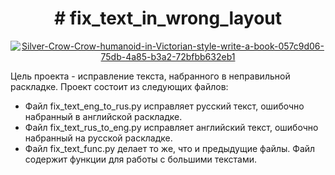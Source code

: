<h1 align="center"># fix_text_in_wrong_layout</h1>
<p align="center">
  <a href="https://ibb.co/xX7wHMk"><img src="https://i.ibb.co/KbrBw9P/Silver-Crow-Crow-humanoid-in-Victorian-style-write-a-book-057c9d06-75db-4a85-b3a2-72bfbb632eb1.png" alt="Silver-Crow-Crow-humanoid-in-Victorian-style-write-a-book-057c9d06-75db-4a85-b3a2-72bfbb632eb1" border="0"></a>
</p>

Цель проекта - исправление текста, набранного в неправильной раскладке.
Проект состоит из следующих файлов:
* Файл fix_text_eng_to_rus.py исправляет русский текст, ошибочно набранный в английской раскладке.
* Файл fix_text_rus_to_eng.py исправляет английский текст, ошибочно набранный на русской раскладке.
* Файл fix_text_func.py делает то же, что и предыдущие файлы. Файл содержит функции для работы с большими текстами. 
